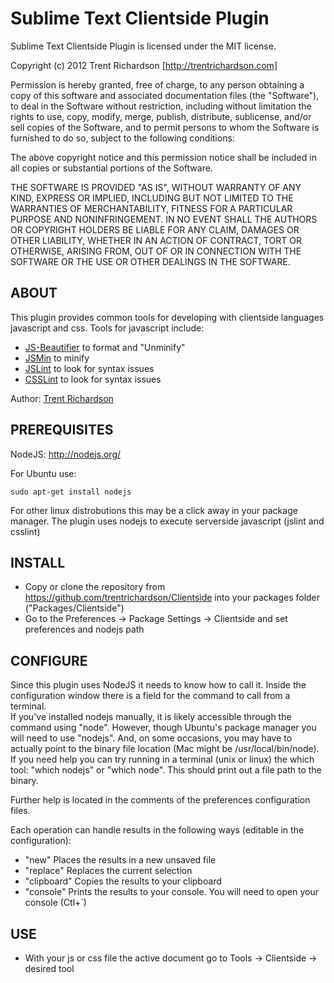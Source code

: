 Sublime Text Clientside Plugin
==============================

Sublime Text Clientside Plugin is licensed under the MIT license.

Copyright (c) 2012 Trent Richardson [http://trentrichardson.com]

Permission is hereby granted, free of charge, to any person obtaining a copy
of this software and associated documentation files (the "Software"), to deal
in the Software without restriction, including without limitation the rights
to use, copy, modify, merge, publish, distribute, sublicense, and/or sell
copies of the Software, and to permit persons to whom the Software is
furnished to do so, subject to the following conditions:

The above copyright notice and this permission notice shall be included in
all copies or substantial portions of the Software.

THE SOFTWARE IS PROVIDED "AS IS", WITHOUT WARRANTY OF ANY KIND, EXPRESS OR
IMPLIED, INCLUDING BUT NOT LIMITED TO THE WARRANTIES OF MERCHANTABILITY,
FITNESS FOR A PARTICULAR PURPOSE AND NONINFRINGEMENT. IN NO EVENT SHALL THE
AUTHORS OR COPYRIGHT HOLDERS BE LIABLE FOR ANY CLAIM, DAMAGES OR OTHER
LIABILITY, WHETHER IN AN ACTION OF CONTRACT, TORT OR OTHERWISE, ARISING FROM,
OUT OF OR IN CONNECTION WITH THE SOFTWARE OR THE USE OR OTHER DEALINGS IN 
THE SOFTWARE.

ABOUT
-----
This plugin provides common tools for developing with clientside languages 
javascript and css. Tools for javascript include:

- [JS-Beautifier](http://jsbeautifier.org/) to format and "Unminify"
- [JSMin](http://www.crockford.com/javascript/jsmin.html) to minify
- [JSLint](http://www.jslint.com/) to look for syntax issues
- [CSSLint](http://csslint.net/) to look for syntax issues

Author: [Trent Richardson](http://trentrichardson.com)

PREREQUISITES
-------------
NodeJS: <http://nodejs.org/>

For Ubuntu use: 

	sudo apt-get install nodejs

For other linux distrobutions this may be a click away in your package manager. 
The plugin uses nodejs to execute serverside javascript (jslint and csslint)


INSTALL
-------

- Copy or clone the repository from https://github.com/trentrichardson/Clientside into your packages folder ("Packages/Clientside")
- Go to the Preferences -> Package Settings -> Clientside and set preferences and nodejs path

CONFIGURE
---------
Since this plugin uses NodeJS it needs to know how to call it.  Inside the configuration window there is a field for the command to call from a terminal.  
If you've installed nodejs manually, it is likely accessible through the command using "node".  However, though Ubuntu's package manager you will need to 
use "nodejs".  And, on some occasions, you may have to actually point to the binary file location (Mac might be /usr/local/bin/node).  If you need help you 
can try running in a terminal (unix or linux) the which tool: "which nodejs" or "which node".  This should print out a file path to the binary.

Further help is located in the comments of the preferences configuration files. 

Each operation can handle results in the following ways (editable in the configuration): 
- "new" Places the results in a new unsaved file
- "replace" Replaces the current selection
- "clipboard" Copies the results to your clipboard
- "console" Prints the results to your console. You will need to open your console (Ctl+`)

USE
---

- With your js or css file the active document go to Tools -> Clientside -> desired tool
